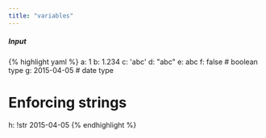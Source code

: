 ```yaml
---
title: "variables"
---
```

##### Input
{% highlight yaml %}
a: 1
b: 1.234
c: 'abc'
d: "abc"
e: abc
f: false # boolean type
g: 2015-04-05 # date type

# Enforcing strings
h: !str 2015-04-05
{% endhighlight %}
